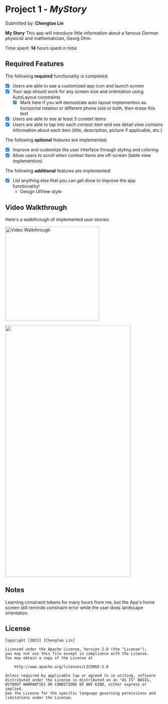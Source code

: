 # Project 1 - *MyStory*

Submitted by: **Chengtao Lin**

**My Story** This app will introduce little information about a famous German physicist and mathematician, Georg Ohm.

Time spent: **14** hours spent in total

## Required Features

The following **required** functionality is completed:

- [x] Users are able to see a customized app icon and launch screen
- [x] Your app should work for any screen size and orientation using AutoLayout constraints
  - [x] Mark here if you will demostrate auto layout implemention as horizontal rotation or different phone size or both, then erase this text
- [x] Users are able to see at least 3 context items
- [x] Users are able to tap into each context item and see detail view contains information about each item (title, description, picture if applicable, etc.)
 
The following **optional** features are implemented:

- [x] Improve and customize the user interface through styling and coloring
- [x] Allow users to scroll when context items are off-screen (table view implemention)

The following **additional** features are implemented:

- [x] List anything else that you can get done to improve the app functionality!
    - Design UIView style

## Video Walkthrough

Here's a walkthrough of implemented user stories:

<img src='https://github.com/TaoLyn838/IOS102/tree/main/MyStory/MyStory/AppWalkThrough' width='300' alt='Video Walkthrough' />

<img src="https://github.com/TaoLyn838/IOS102/tree/main/MyStory/MyStory/AppWalkThrough" width="400" height="800"><br>

## Notes

Learning constraint tokens for many hours from me, but the App's home screen still reminds constraint error while the user does landscape orientation.


## License

    Copyright [2023] [Chengtao Lin]

    Licensed under the Apache License, Version 2.0 (the "License");
    you may not use this file except in compliance with the License.
    You may obtain a copy of the License at

        http://www.apache.org/licenses/LICENSE-2.0

    Unless required by applicable law or agreed to in writing, software
    distributed under the License is distributed on an "AS IS" BASIS,
    WITHOUT WARRANTIES OR CONDITIONS OF ANY KIND, either express or implied.
    See the License for the specific language governing permissions and
    limitations under the License.
